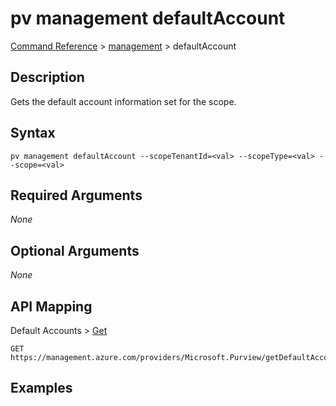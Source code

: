 # pv management defaultAccount
[Command Reference](../../../README.md#command-reference) > [management](./main.md) > defaultAccount

## Description
Gets the default account information set for the scope.

## Syntax
```
pv management defaultAccount --scopeTenantId=<val> --scopeType=<val> --scope=<val>
```

## Required Arguments
*None*

## Optional Arguments
*None*

## API Mapping
Default Accounts > [Get](https://docs.microsoft.com/en-us/rest/api/purview/default-accounts/get)
```
GET https://management.azure.com/providers/Microsoft.Purview/getDefaultAccount
```

## Examples
```powershell

```